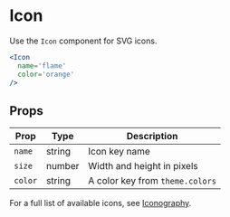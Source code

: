 
# Icon

Use the `Icon` component for SVG icons.

```.jsx
<Icon
  name='flame'
  color='orange'
/>
```

## Props

Prop | Type | Description
---|---|---
`name` | string | Icon key name
`size` | number | Width and height in pixels
`color` | string | A color key from `theme.colors`

For a full list of available icons, see [Iconography](/design-system/iconography).
